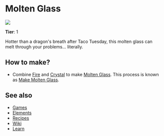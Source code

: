 # Molten Glass

![](/wiki/images/item.moltenglass.png)

**Tier**: 1

Hotter than a dragon's breath after Taco Tuesday, this molten glass can melt through your problems... literally.

## How to make?

* Combine [Fire](/wiki/elements/fire) and [Crystal](/wiki/elements/crystal) to make [Molten Glass](/wiki/elements/molten-glass). This process is known as [Make Molten Glass](/wiki/recipes/make-molten-glass).

## See also

* [Games](/wiki/games)
* [Elements](/wiki/elements)
* [Recipes](/wiki/recipes)
* [Wiki](/wiki/index)
* [Learn](/learn/index)